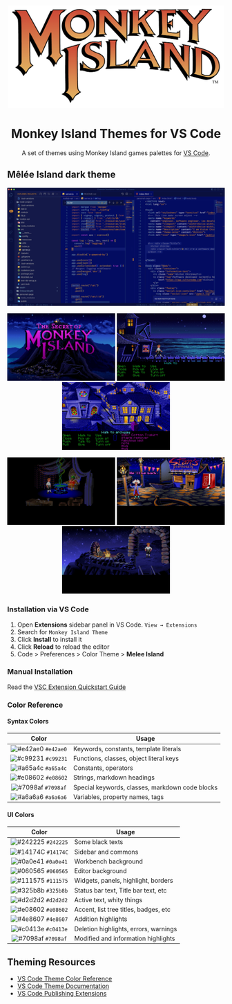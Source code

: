 <p align="center">
  <img alt="Monkey Island Logo" src="https://raw.githubusercontent.com/vicchirino/monkey-island-theme/main/images/monkey-island-logo.png" width="500" />
</p>
<h1 align="center">
  Monkey Island Themes for VS Code
</h1>
<p align="center">
  A set of themes using Monkey Island games palettes for <a href="https://monkey-island-extension-site.vercel.app">VS Code</a>.
</p>

## Mêlée Island dark theme

![demo](https://raw.githubusercontent.com/vicchirino/monkey-island-theme/main/images/melee-island-theme-demo.png)

<p align="middle">
  <p align="middle">
    <img src="https://raw.githubusercontent.com/vicchirino/monkey-island-theme/main/images/palette-1.jpg" width="250" />
    <img src="https://raw.githubusercontent.com/vicchirino/monkey-island-theme/main/images/palette-2.jpg" width="250" /> 
    <img src="https://raw.githubusercontent.com/vicchirino/monkey-island-theme/main/images/palette-3.jpg" width="250" />
  </p>
   <p align="middle">
    <img src="https://raw.githubusercontent.com/vicchirino/monkey-island-theme/main/images/palette-4.jpg" width="250" />
    <img src="https://raw.githubusercontent.com/vicchirino/monkey-island-theme/main/images/palette-5.jpg" width="250" /> 
    <img src="https://raw.githubusercontent.com/vicchirino/monkey-island-theme/main/images/palette-6.jpg" width="250" />
  </p>
<p align="middle">

### Installation via VS Code

1. Open **Extensions** sidebar panel in VS Code. `View → Extensions`
2. Search for `Monkey Island Theme`
3. Click **Install** to install it
4. Click **Reload** to reload the editor
5. Code > Preferences > Color Theme > **Melee Island**

### Manual Installation

Read the [VSC Extension Quickstart Guide](https://github.com/vicchirino/monkey-island-theme/blob/main/vsc-extension-quickstart.md)

### Color Reference

#### Syntax Colors

|                                 Color                                  | Usage                                           |
| :--------------------------------------------------------------------: | ----------------------------------------------- |
| ![#e42ae0](https://via.placeholder.com/10/e42ae0.png?text=+) `#e42ae0` | Keywords, constants, template literals          |
| ![#c99231](https://via.placeholder.com/10/c99231.png?text=+) `#c99231` | Functions, classes, object literal keys         |
| ![#a65a4c](https://via.placeholder.com/10/a65a4c.png?text=+) `#a65a4c` | Constants, operators                            |
| ![#e08602](https://via.placeholder.com/10/e08602.png?text=+) `#e08602` | Strings, markdown headings                      |
| ![#7098af](https://via.placeholder.com/10/7098af.png?text=+) `#7098af` | Special keywords, classes, markdown code blocks |
| ![#a6a6a6](https://via.placeholder.com/10/a6a6a6.png?text=+) `#a6a6a6` | Variables, property names, tags                 |

#### UI Colors

|                                 Color                                  | Usage                                 |
| :--------------------------------------------------------------------: | ------------------------------------- |
| ![#242225](https://via.placeholder.com/10/242225.png?text=+) `#242225` | Some black texts                      |
| ![#14174C](https://via.placeholder.com/10/14174C.png?text=+) `#14174C` | Sidebar and commons                   |
| ![#0a0e41](https://via.placeholder.com/10/0a0e41.png?text=+) `#0a0e41` | Workbench background                  |
| ![#060565](https://via.placeholder.com/10/060565.png?text=+) `#060565` | Editor background                     |
| ![#111575](https://via.placeholder.com/10/111575.png?text=+) `#111575` | Widgets, panels, highlight, borders   |
| ![#325b8b](https://via.placeholder.com/10/325b8b.png?text=+) `#325b8b` | Status bar text, Title bar text, etc  |
| ![#d2d2d2](https://via.placeholder.com/10/d2d2d2.png?text=+) `#d2d2d2` | Active text, whity things             |
| ![#e08602](https://via.placeholder.com/10/e08602.png?text=+) `#e08602` | Accent, list tree titles, badges, etc |
| ![#4e8607](https://via.placeholder.com/10/4e8607.png?text=+) `#4e8607` | Addition highlights                   |
| ![#c0413e](https://via.placeholder.com/10/c0413e.png?text=+) `#c0413e` | Deletion highlights, errors, warnings |
| ![#7098af](https://via.placeholder.com/10/7098af.png?text=+) `#7098af` | Modified and information highlights   |

## Theming Resources

- [VS Code Theme Color Reference](https://code.visualstudio.com/docs/getstarted/theme-color-reference)
- [VS Code Theme Documentation](https://code.visualstudio.com/docs/extensions/themes-snippets-colorizers)
- [VS Code Publishing Extensions](https://code.visualstudio.com/docs/extensions/publish-extension)
